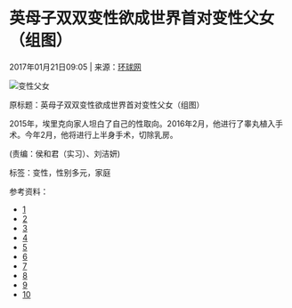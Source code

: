 # 英母子双双变性欲成世界首对变性父女（组图）

2017年01月21日09:05 | 来源：[环球网](http://www.huanqiu.com/)

![变性父女](http://www.people.com.cn/mediafile/pic/20170121/41/8796940251843002497.jpg)

原标题：英母子双双变性欲成世界首对变性父女（组图）

2015年，埃里克向家人坦白了自己的性取向。2016年2月，他进行了睾丸植入手术。今年2月，他将进行上半身手术，切除乳房。

(责编：侯和君（实习）、刘洁妍)

标签：变性，性别多元，家庭

参考资料：
- [1](http://www.huanqiu.com)
- [2](http://www.huanqiu.com)
- [3](http://www.huanqiu.com)
- [4](http://www.huanqiu.com)
- [5](http://www.huanqiu.com)
- [6](http://www.huanqiu.com)
- [7](http://www.huanqiu.com)
- [8](http://www.huanqiu.com)
- [9](http://www.huanqiu.com)
- [10](http://www.huanqiu.com)